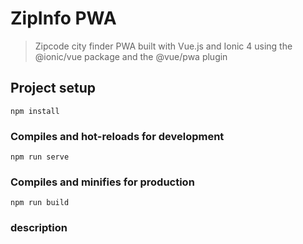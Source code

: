 # ZipInfo PWA

> Zipcode city finder PWA built with Vue.js and Ionic 4 using the @ionic/vue package and the @vue/pwa plugin

## Project setup

```
npm install
```

### Compiles and hot-reloads for development

```
npm run serve
```

### Compiles and minifies for production

```
npm run build
```
### description 

[^1]: The website is an e-commerce platform for selling shoes online.
[^2]:It is built using the React.js JavaScript library.
[^3]:The homepage features a carousel or slider showcasing featured products.
[^4]:The navigation menu includes links to different pages on the website, such as the homepage, categories, and collections.
[^5]:Product pages provide detailed information about each shoe, including photos, descriptions, sizes, colors, prices, and any relevant details.
[^6]:Users can add and remove items from their shopping cart and view the total cost before proceeding to checkout.
[^7]:The checkout page includes a form for users to enter their billing and shipping information, select a payment method, and place their order.
[^8]:Users can view their orders, update their personal information, and manage their wish lists and notifications on their account page.
[^9]:The website includes a search function that allows users to find specific products by keyword or filter results by various criteria.
[^10]:The design of the website is responsive, meaning it adjusts to different screen sizes and devices.
[^11]:The website integrates with a payment gateway and shipping carriers to facilitate online transactions and deliveries.
[^12]:The website is built with a flexible and scalable architecture using React.js and other tools, making it easy to maintain and update over time.
